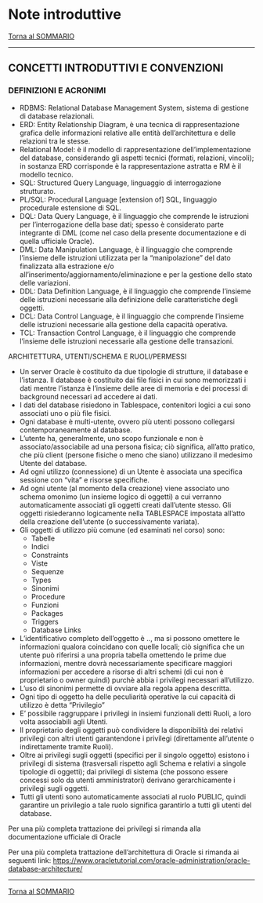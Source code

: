 # Note introduttive

[Torna al SOMMARIO](https://github.com/pmarconcini/DB_Oracle_Corso_Base/blob/master/000_sommario.md)


-----------------------------------
## CONCETTI INTRODUTTIVI E CONVENZIONI

### DEFINIZIONI E ACRONIMI
* RDBMS: Relational Database Management System, sistema di gestione di database relazionali.
* ERD: Entity Relationship Diagram, è una tecnica di rappresentazione grafica delle informazioni relative alle entità dell’architettura e delle relazioni tra le stesse.
* Relational Model: è il modello di rappresentazione dell’implementazione del database, considerando gli aspetti tecnici (formati, relazioni, vincoli); in sostanza ERD corrisponde è la rappresentazione astratta e RM è il modello tecnico.
* SQL: Structured Query Language, linguaggio di interrogazione strutturato.
* PL/SQL: Procedural Language [extension of] SQL, linguaggio procedurale estensione di SQL.
* DQL: Data Query Language, è il linguaggio che comprende le istruzioni per l’interrogazione della base dati; spesso è considerato parte integrante di DML (come nel caso della presente documentazione e di quella ufficiale Oracle). 
* DML: Data Manipulation Language, è il linguaggio che comprende l’insieme delle istruzioni utilizzata per la “manipolazione” del dato finalizzata alla estrazione e/o all’inserimento/aggiornamento/eliminazione e per la gestione dello stato delle variazioni.
* DDL: Data Definition Language, è il linguaggio che comprende l’insieme delle istruzioni necessarie alla definizione delle caratteristiche degli oggetti.
* DCL: Data Control Language, è il linguaggio che comprende l’insieme delle istruzioni necessarie alla gestione della capacità operativa.
* TCL: Transaction Control Language, è il linguaggio che comprende l’insieme delle istruzioni necessarie alla gestione delle transazioni.

ARCHITETTURA, UTENTI/SCHEMA E RUOLI/PERMESSI
* Un server Oracle è costituito da due tipologie di strutture, il database e l’istanza. Il database è costituito dai file fisici in cui sono memorizzati i dati mentre l’istanza è l’insieme delle aree di memoria e dei processi di background necessari ad accedere ai dati.     
* I dati del database risiedono in Tablespace, contenitori logici a cui sono associati uno o più file fisici.
* Ogni database è multi-utente, ovvero più utenti possono collegarsi contemporaneamente al database.
* L’utente ha, generalmente, uno scopo funzionale e non è associato/associabile ad una persona fisica; ciò significa, all’atto pratico, che più client (persone fisiche o meno che siano) utilizzano il medesimo Utente del database.
* Ad ogni utilizzo (connessione) di un Utente è associata una specifica sessione con “vita” e risorse specifiche.
* Ad ogni utente (al momento della creazione) viene associato uno schema omonimo (un insieme logico di oggetti) a cui verranno automaticamente associati gli oggetti creati dall’utente stesso. Gli oggetti risiederanno logicamente nella TABLESPACE impostata all’atto della creazione dell’utente (o successivamente variata).
* Gli oggetti di utilizzo più comune (ed esaminati nel corso) sono:
  *   Tabelle
  *   Indici
  *   Constraints
  *   Viste
  *   Sequenze
  *   Types
  *   Sinonimi
  *   Procedure
  *   Funzioni
  *   Packages
  *   Triggers
  *   Database Links 
* L’identificativo completo dell’oggetto è <database>.<schema>.<oggetto>, ma si possono omettere le informazioni qualora coincidano con quelle locali; ciò significa che un utente può riferirsi a una propria tabella omettendo le prime due informazioni, mentre dovrà necessariamente specificare maggiori informazioni per accedere a risorse di altri schemi (di cui non è proprietario o owner quindi) purchè abbia i privilegi necessari all’utilizzo. 
* L’uso di sinonimi permette di ovviare alla regola appena descritta.
* Ogni tipo di oggetto ha delle peculiarità operative la cui capacità di utilizzo è detta “Privilegio” 
* E’ possibile raggruppare i privilegi in insiemi funzionali detti Ruoli, a loro volta associabili agli Utenti.
* Il proprietario degli oggetti può condividere la disponibilità dei relativi privilegi con altri utenti garantendone i privilegi (direttamente all’utente o indirettamente tramite Ruoli).
* Oltre ai privilegi sugli oggetti (specifici per il singolo oggetto) esistono i privilegi di sistema (trasversali rispetto agli Schema e relativi a singole tipologie di oggetti); dai privilegi di sistema (che possono essere concessi solo da utenti amministratori) derivano gerarchicamente i privilegi sugli oggetti.
* Tutti gli utenti sono automaticamente associati al ruolo PUBLIC, quindi garantire un privilegio a tale ruolo significa garantirlo a tutti gli utenti del database.

Per una più completa trattazione dei privilegi si rimanda alla documentazione ufficiale di Oracle

Per una più completa trattazione dell’architettura di Oracle si rimanda ai seguenti link:
https://www.oracletutorial.com/oracle-administration/oracle-database-architecture/




-----------------------------------
[Torna al SOMMARIO](https://github.com/pmarconcini/DB_Oracle_Corso_Base/blob/master/000_sommario.md)
